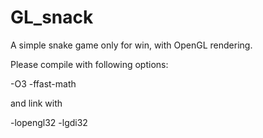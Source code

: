 # GL_snack
A simple snake game only for win, with OpenGL rendering.

Please compile with following options:

-O3 -ffast-math

and link with 

-lopengl32 -lgdi32
